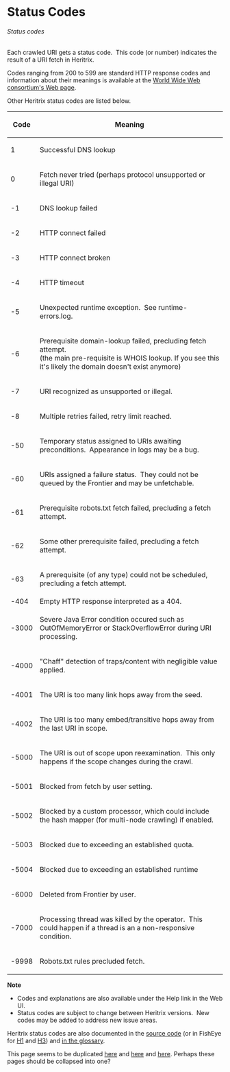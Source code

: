 # Status Codes

###### Status codes

Each crawled URI gets a status code.  This code (or number) indicates
the result of a URI fetch in Heritrix.

Codes ranging from 200 to 599 are standard HTTP response codes and
information about their meanings is available at the [World Wide Web
consortium's Web
page](http://www.w3.org/Protocols/rfc2616/rfc2616-sec10.html).

Other Heritrix status codes are listed below.

<table>
<thead>
<tr class="header">
<th><p>Code</p></th>
<th><p>Meaning</p></th>
</tr>
</thead>
<tbody>
<tr class="odd">
<td><p>1</p></td>
<td><p>Successful DNS lookup</p></td>
</tr>
<tr class="even">
<td><p>0</p></td>
<td><p>Fetch never tried (perhaps protocol unsupported or illegal URI)</p></td>
</tr>
<tr class="odd">
<td><p>-1</p></td>
<td><p>DNS lookup failed</p></td>
</tr>
<tr class="even">
<td><p>-2</p></td>
<td><p>HTTP connect failed</p></td>
</tr>
<tr class="odd">
<td><p>-3</p></td>
<td><p>HTTP connect broken</p></td>
</tr>
<tr class="even">
<td><p>-4</p></td>
<td><p>HTTP timeout</p></td>
</tr>
<tr class="odd">
<td><p>-5</p></td>
<td><p>Unexpected runtime exception.  See runtime-errors.log.</p></td>
</tr>
<tr class="even">
<td><p>-6</p></td>
<td><p>Prerequisite domain-lookup failed, precluding fetch attempt.<br />
(the main pre-requisite is WHOIS lookup. If you see this it's likely the domain doesn't exist anymore)</p></td>
</tr>
<tr class="odd">
<td><p>-7</p></td>
<td><p>URI recognized as unsupported or illegal.</p></td>
</tr>
<tr class="even">
<td><p>-8</p></td>
<td><p>Multiple retries failed, retry limit reached.</p></td>
</tr>
<tr class="odd">
<td><p>-50</p></td>
<td><p>Temporary status assigned to URIs awaiting preconditions.  Appearance in logs may be a bug.</p></td>
</tr>
<tr class="even">
<td><p>-60</p></td>
<td><p>URIs assigned a failure status.  They could not be queued by the Frontier and may be unfetchable.</p></td>
</tr>
<tr class="odd">
<td><p>-61</p></td>
<td><p>Prerequisite robots.txt fetch failed, precluding a fetch attempt.</p></td>
</tr>
<tr class="even">
<td><p>-62</p></td>
<td><p>Some other prerequisite failed, precluding a fetch attempt.</p></td>
</tr>
<tr class="odd">
<td><p>-63</p></td>
<td><p>A prerequisite (of any type) could not be scheduled, precluding a fetch attempt.</p></td>
</tr>
<tr class="even">
<td>-404</td>
<td>Empty HTTP response interpreted as a 404.</td>
</tr>
<tr class="odd">
<td><p>-3000</p></td>
<td><p>Severe Java Error condition occured such as OutOfMemoryError or StackOverflowError during URI processing.</p></td>
</tr>
<tr class="even">
<td><p>-4000</p></td>
<td><p>&quot;Chaff&quot; detection of traps/content with negligible value applied.</p></td>
</tr>
<tr class="odd">
<td><p>-4001</p></td>
<td><p>The URI is too many link hops away from the seed.</p></td>
</tr>
<tr class="even">
<td><p>-4002</p></td>
<td><p>The URI is too many embed/transitive hops away from the last URI in scope.</p></td>
</tr>
<tr class="odd">
<td><p>-5000</p></td>
<td><p>The URI is out of scope upon reexamination.  This only happens if the scope changes during the crawl.</p></td>
</tr>
<tr class="even">
<td><p>-5001</p></td>
<td><p>Blocked from fetch by user setting.</p></td>
</tr>
<tr class="odd">
<td><p>-5002</p></td>
<td><p>Blocked by a custom processor, which could include the hash mapper (for multi-node crawling) if enabled.</p></td>
</tr>
<tr class="even">
<td><p>-5003</p></td>
<td><p>Blocked due to exceeding an established quota.</p></td>
</tr>
<tr class="odd">
<td><p>-5004</p></td>
<td><p>Blocked due to exceeding an established runtime</p></td>
</tr>
<tr class="even">
<td><p>-6000</p></td>
<td><p>Deleted from Frontier by user.</p></td>
</tr>
<tr class="odd">
<td><p>-7000</p></td>
<td><p>Processing thread was killed by the operator.  This could happen if a thread is an a non-responsive condition.</p></td>
</tr>
<tr class="even">
<td><p>-9998</p></td>
<td><p>Robots.txt rules precluded fetch.</p></td>
</tr>
</tbody>
</table>

**Note**

-   Codes and explanations are also available under the Help link in the
    Web UI.
-   Status codes are subject to change between Heritrix versions.  New
    codes may be added to address new issue areas.

Heritrix status codes are also documented in the [source
code](http://crawler.archive.org/xref/org/archive/crawler/datamodel/FetchStatusCodes.html#38)
(or in FishEye for
[H1](https://webarchive.jira.com/source/browse/HER/trunk/heritrix/src/java/org/archive/crawler/datamodel/FetchStatusCodes.java?hb=true)
and
[H3](https://webarchive.jira.com/source/browse/HER/trunk/heritrix3/modules/src/main/java/org/archive/modules/fetcher/FetchStatusCodes.java?hb=true))
and [in the
glossary](http://crawler.archive.org/articles/user_manual/glossary.html).

This page seems to be duplicated
[here](https://webarchive.jira.com/wiki/display/~hstern/Status+Codes)
and
[here](https://webarchive.jira.com/wiki/display/~kenji/Heritrix+Crawl+Status+Code)
and
[here](https://webarchive.jira.com/wiki/display/ARIH/Crawl+Status+Codes+%28for+Seed+Status+Report%29).
Perhaps these pages should be collapsed into one?
